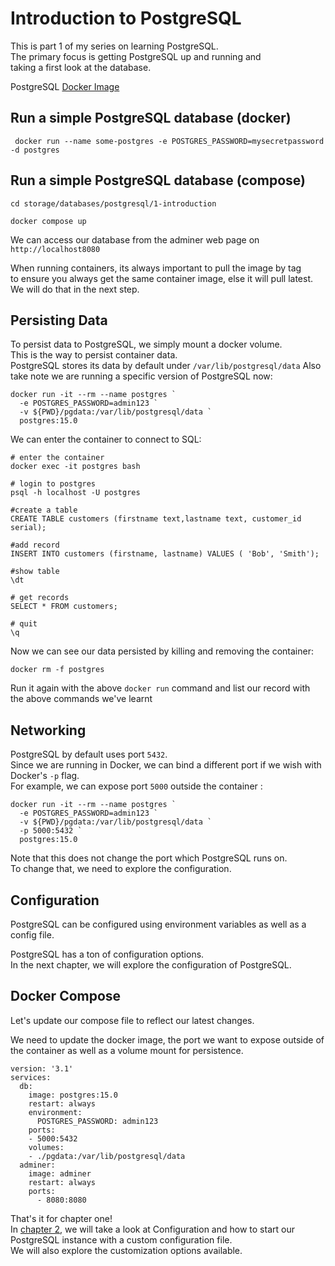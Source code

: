 # Introduction to PostgreSQL

This is part 1 of my series on learning PostgreSQL. <br/>
The primary focus is getting PostgreSQL up and running and </br>
taking a first look at the database. </br>

PostgreSQL [Docker Image](https://hub.docker.com/_/postgres)

## Run a simple PostgreSQL database (docker)

```
 docker run --name some-postgres -e POSTGRES_PASSWORD=mysecretpassword -d postgres
```

## Run a simple PostgreSQL database (compose)

```
cd storage/databases/postgresql/1-introduction

docker compose up
```

We can access our database from the adminer web page on `http://localhost8080` </br>


When running containers, its always important to pull the image by tag </br>
to ensure you always get the same container image, else it will pull latest. </br>
We will do that in the next step. </br>

## Persisting Data

To persist data to PostgreSQL, we simply mount a docker volume. </br>
This is the way to persist container data. </br>
PostgreSQL stores its data by default under `/var/lib/postgresql/data` 
Also take note we are running a specific version of PostgreSQL now:

```
docker run -it --rm --name postgres `
  -e POSTGRES_PASSWORD=admin123 `
  -v ${PWD}/pgdata:/var/lib/postgresql/data `
  postgres:15.0
```

We can enter the container to connect to SQL:

```
# enter the container
docker exec -it postgres bash

# login to postgres
psql -h localhost -U postgres

#create a table
CREATE TABLE customers (firstname text,lastname text, customer_id serial);

#add record
INSERT INTO customers (firstname, lastname) VALUES ( 'Bob', 'Smith');

#show table
\dt

# get records
SELECT * FROM customers;

# quit 
\q

```

Now we can see our data persisted by killing and removing the container:

```
docker rm -f postgres
```

Run it again with the above `docker run` command and list our record with the above commands we've learnt </br>

## Networking

PostgreSQL by default uses port `5432`. </br>
Since we are running in Docker, we can bind a different port if we wish with Docker's `-p` flag. </br>
For example, we can expose port `5000` outside the container :

```
docker run -it --rm --name postgres `
  -e POSTGRES_PASSWORD=admin123 `
  -v ${PWD}/pgdata:/var/lib/postgresql/data `
  -p 5000:5432 `
  postgres:15.0
```
Note that this does not change the port which PostgreSQL runs on. </br>
To change that, we need to explore the configuration.

## Configuration 

PostgreSQL can be configured using environment variables as well as a config file. </br>

PostgreSQL has a ton of configuration options. </br>
In the next chapter, we will explore the configuration of PostgreSQL. </br>

## Docker Compose

Let's update our compose file to reflect our latest changes. </br>

We need to update the docker image, the port we want to expose outside of the container as well as a volume mount for persistence. </br>

```
version: '3.1'
services:
  db:
    image: postgres:15.0
    restart: always
    environment:
      POSTGRES_PASSWORD: admin123
    ports:
    - 5000:5432
    volumes:
    - ./pgdata:/var/lib/postgresql/data
  adminer:
    image: adminer
    restart: always
    ports:
      - 8080:8080
```

That's it for chapter one! </br>
In [chapter 2](../2-configuration/README.md), we will take a look at Configuration and how to start our PostgreSQL instance with a custom configuration file. </br>
We will also explore the customization options available. </br>